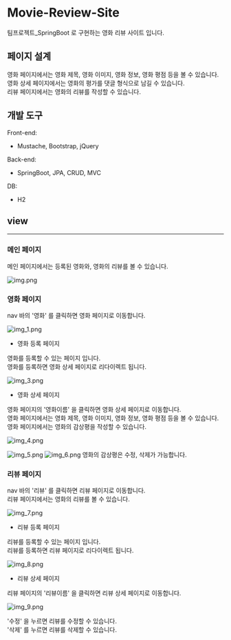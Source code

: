 # Movie-Review-Site
팀프로젝트_SpringBoot 로 구현하는 영화 리뷰 사이트 입니다.   

## 페이지 설계

영화 페이지에서는 영화 제목, 영화 이미지, 영화 정보, 영화 평점 등을 볼 수 있습니다.   
영화 상세 페이지에서는 영화의 평가를 댓글 형식으로 남길 수 있습니다.   
리뷰 페이지에서는 영화의 리뷰를 작성할 수 있습니다.   

[comment]: <> (## DB 설계)

## 개발 도구

Front-end:
- Mustache, Bootstrap, jQuery

Back-end:
- SpringBoot, JPA, CRUD, MVC

DB: 
- H2

[comment]: <> (- MySQL)

[comment]: <> (## 업무 분담)

## view

---

### 메인 페이지   
메인 페이지에서는 등록된 영화와, 영화의 리뷰를 볼 수 있습니다.   

![img.png](image/img.png)

### 영화 페이지   
nav 바의 '영화' 를 클릭하면 영화 페이지로 이동합니다.   

![img_1.png](image/img_1.png)

- 영화 등록 페이지   

영화를 등록할 수 있는 페이지 입니다.   
영화를 등록하면 영화 상세 페이지로 리다이렉트 됩니다.

![img_3.png](image/img_3.png)


- 영화 상세 페이지   

영화 페이지의 '영화이름' 을 클릭하면 영화 상세 페이지로 이동합니다.   
영화 페이지에서는 영화 제목, 영화 이미지, 영화 정보, 영화 평점 등을 볼 수 있습니다.   
영화 페이지에서는 영화의 감상평을 작성할 수 있습니다.   

![img_4.png](image/img_4.png)   

![img_5.png](image/img_5.png)
![img_6.png](image/img_6.png)
영화의 감상평은 수정, 삭제가 가능합니다.

### 리뷰 페이지    

nav 바의 '리뷰' 를 클릭하면 리뷰 페이지로 이동합니다.   
리뷰 페이지에서는 영화의 리뷰를 볼 수 있습니다.   

![img_7.png](image/img_7.png)


- 리뷰 등록 페이지   

리뷰를 등록할 수 있는 페이지 입니다.   
리뷰를 등록하면 리뷰 페이지로 리다이렉트 됩니다.

![img_8.png](image/img_8.png)

- 리뷰 상세 페이지

리뷰 페이지의 '리뷰이름' 을 클릭하면 리뷰 상세 페이지로 이동합니다.   

![img_9.png](image/img_9.png)

'수정' 을 누르면 리뷰를 수정할 수 있습니다.   
'삭제' 를 누르면 리뷰를 삭제할 수 있습니다.
